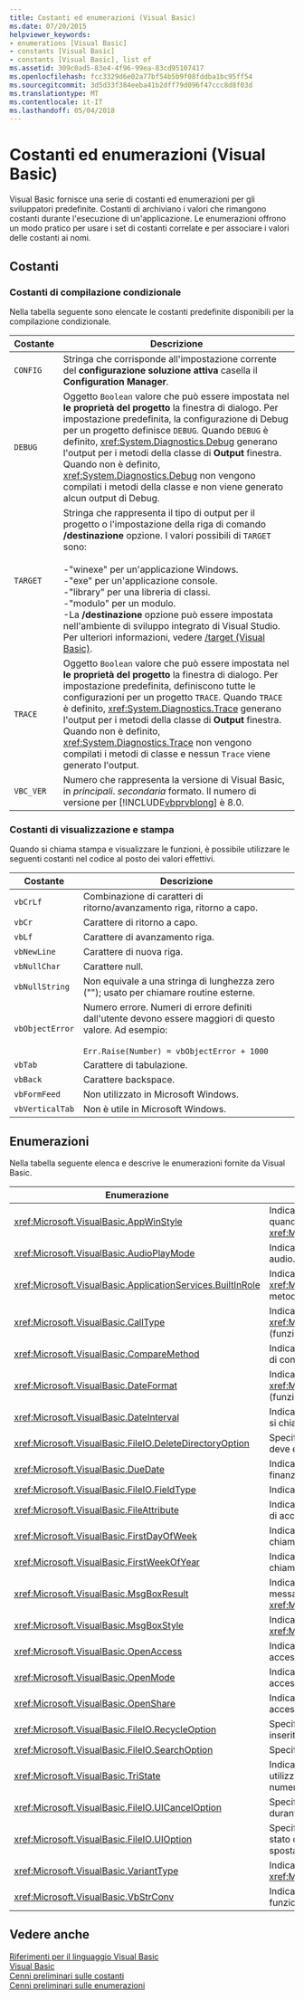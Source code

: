 ```yaml
---
title: Costanti ed enumerazioni (Visual Basic)
ms.date: 07/20/2015
helpviewer_keywords:
- enumerations [Visual Basic]
- constants [Visual Basic]
- constants [Visual Basic], list of
ms.assetid: 309c0ad5-83e4-4f96-99ea-83cd95107417
ms.openlocfilehash: fcc3329d6e02a77bf54b5b9f08fddba1bc95ff54
ms.sourcegitcommit: 3d5d33f384eeba41b2dff79d096f47ccc8d8f03d
ms.translationtype: MT
ms.contentlocale: it-IT
ms.lasthandoff: 05/04/2018
---
```

# <a name="constants-and-enumerations-visual-basic"></a>Costanti ed enumerazioni (Visual Basic)
Visual Basic fornisce una serie di costanti ed enumerazioni per gli sviluppatori predefinite. Costanti di archiviano i valori che rimangono costanti durante l'esecuzione di un'applicazione. Le enumerazioni offrono un modo pratico per usare i set di costanti correlate e per associare i valori delle costanti ai nomi.  
  
## <a name="constants"></a>Costanti  
  
### <a name="conditional-compilation-constants"></a>Costanti di compilazione condizionale  
 Nella tabella seguente sono elencate le costanti predefinite disponibili per la compilazione condizionale.  
  
|**Costante**|**Descrizione**|  
|---|---|  
|`CONFIG`|Stringa che corrisponde all'impostazione corrente del **configurazione soluzione attiva** casella il **Configuration Manager**.|  
|`DEBUG`|Oggetto `Boolean` valore che può essere impostata nel **le proprietà del progetto** la finestra di dialogo. Per impostazione predefinita, la configurazione di Debug per un progetto definisce `DEBUG`. Quando `DEBUG` è definito, <xref:System.Diagnostics.Debug> generano l'output per i metodi della classe di **Output** finestra. Quando non è definito, <xref:System.Diagnostics.Debug> non vengono compilati i metodi della classe e non viene generato alcun output di Debug.|  
|`TARGET`|Stringa che rappresenta il tipo di output per il progetto o l'impostazione della riga di comando **/destinazione** opzione. I valori possibili di `TARGET` sono:<br /><br /> -"winexe" per un'applicazione Windows.<br />-"exe" per un'applicazione console.<br />-"library" per una libreria di classi.<br />-"modulo" per un modulo.<br />-La **/destinazione** opzione può essere impostata nell'ambiente di sviluppo integrato di Visual Studio. Per ulteriori informazioni, vedere [/target (Visual Basic)](../../visual-basic/reference/command-line-compiler/target.md).|  
|`TRACE`|Oggetto `Boolean` valore che può essere impostata nel **le proprietà del progetto** la finestra di dialogo. Per impostazione predefinita, definiscono tutte le configurazioni per un progetto `TRACE`. Quando `TRACE` è definito, <xref:System.Diagnostics.Trace> generano l'output per i metodi della classe di **Output** finestra. Quando non è definito, <xref:System.Diagnostics.Trace> non vengono compilati i metodi di classe e nessun `Trace` viene generato l'output.|  
|`VBC_VER`|Numero che rappresenta la versione di Visual Basic, in *principali*. *secondaria* formato. Il numero di versione per [!INCLUDE[vbprvblong](~/includes/vbprvblong-md.md)] è 8.0.|  
  
### <a name="print-and-display-constants"></a>Costanti di visualizzazione e stampa  
 Quando si chiama stampa e visualizzare le funzioni, è possibile utilizzare le seguenti costanti nel codice al posto dei valori effettivi.  
  
|**Costante**|**Descrizione**|  
|---|---|  
|`vbCrLf`|Combinazione di caratteri di ritorno/avanzamento riga, ritorno a capo.|  
|`vbCr`|Carattere di ritorno a capo.|  
|`vbLf`|Carattere di avanzamento riga.|  
|`vbNewLine`|Carattere di nuova riga.|  
|`vbNullChar`|Carattere null.|  
|`vbNullString`|Non equivale a una stringa di lunghezza zero (""); usato per chiamare routine esterne.|  
|`vbObjectError`|Numero errore. Numeri di errore definiti dall'utente devono essere maggiori di questo valore. Ad esempio:<br /><br /> `Err.Raise(Number) = vbObjectError + 1000`|  
|`vbTab`|Carattere di tabulazione.|  
|`vbBack`|Carattere backspace.|  
|`vbFormFeed`|Non utilizzato in Microsoft Windows.|  
|`vbVerticalTab`|Non è utile in Microsoft Windows.|  
  
## <a name="enumerations"></a>Enumerazioni  
 Nella tabella seguente elenca e descrive le enumerazioni fornite da Visual Basic.  
  
|Enumerazione|Descrizione|  
|---|---|  
|<xref:Microsoft.VisualBasic.AppWinStyle>|Indica lo stile della finestra da usare per il programma richiamato quando si chiama il <xref:Microsoft.VisualBasic.Interaction.Shell%2A> (funzione).|  
|<xref:Microsoft.VisualBasic.AudioPlayMode>|Indica la modalità di riprodurre suoni, quando si chiamano metodi audio.|  
|<xref:Microsoft.VisualBasic.ApplicationServices.BuiltInRole>|Indica il tipo di ruolo per controllare quando viene chiamato il <xref:Microsoft.VisualBasic.ApplicationServices.User.IsInRole%2A> metodo.|  
|<xref:Microsoft.VisualBasic.CallType>|Indica il tipo di routine da richiamare quando viene chiamato il <xref:Microsoft.VisualBasic.Interaction.CallByName%2A> (funzione).|  
|<xref:Microsoft.VisualBasic.CompareMethod>|Indica come confrontare le stringhe quando si chiama le funzioni di confronto.|  
|<xref:Microsoft.VisualBasic.DateFormat>|Indica come visualizzare le date quando si chiama il <xref:Microsoft.VisualBasic.Strings.FormatDateTime%2A> (funzione).|  
|<xref:Microsoft.VisualBasic.DateInterval>|Indica come determinare e formattare gli intervalli di date quando si chiamano funzioni relative alle date.|  
|<xref:Microsoft.VisualBasic.FileIO.DeleteDirectoryOption>|Specifica le azioni da intraprendere quando una directory che deve essere eliminato contiene file o directory.|  
|<xref:Microsoft.VisualBasic.DueDate>|Indica le scadenze dei pagamenti quando si chiamano metodi finanziari.|  
|<xref:Microsoft.VisualBasic.FileIO.FieldType>|Indica se i campi di testo sono delimitati o a larghezza fissa.|  
|<xref:Microsoft.VisualBasic.FileAttribute>|Indica gli attributi di file da utilizzare quando si chiamano funzioni di accesso ai file.|  
|<xref:Microsoft.VisualBasic.FirstDayOfWeek>|Indica il primo giorno della settimana da utilizzare quando si chiamano funzioni relative alla data.|  
|<xref:Microsoft.VisualBasic.FirstWeekOfYear>|Indica la prima settimana dell'anno da utilizzare quando si chiamano funzioni relative alla data.|  
|<xref:Microsoft.VisualBasic.MsgBoxResult>|Indica il pulsante su cui è stato fatto clic in una finestra di messaggio restituita dalla funzione <xref:Microsoft.VisualBasic.Interaction.MsgBox%2A>.|  
|<xref:Microsoft.VisualBasic.MsgBoxStyle>|Indica i pulsanti da visualizzare durante la chiamata alla funzione <xref:Microsoft.VisualBasic.Interaction.MsgBox%2A>.|  
|<xref:Microsoft.VisualBasic.OpenAccess>|Indica come aprire un file quando si chiamano funzioni di accesso ai file.|  
|<xref:Microsoft.VisualBasic.OpenMode>|Indica come aprire un file quando si chiamano funzioni di accesso ai file.|  
|<xref:Microsoft.VisualBasic.OpenShare>|Indica come aprire un file quando si chiamano funzioni di accesso ai file.|  
|<xref:Microsoft.VisualBasic.FileIO.RecycleOption>|Specifica se un file deve essere eliminato in modo permanente o inserito nel Cestino.|  
|<xref:Microsoft.VisualBasic.FileIO.SearchOption>|Specifica se la ricerca in tutti o solo directory di primo livello.|  
|<xref:Microsoft.VisualBasic.TriState>|Indica un `Boolean` valore o se il valore predefinito deve essere utilizzato durante la chiamata di funzioni di formattazione di numeri.|  
|<xref:Microsoft.VisualBasic.FileIO.UICancelOption>|Specifica quale deve essere eseguita se l'utente fa clic **Annulla** durante un'operazione.|  
|<xref:Microsoft.VisualBasic.FileIO.UIOption>|Specifica se visualizzare o meno per una finestra di dialogo di stato di avanzamento durante la copia, eliminazione o spostamento di file o directory.|  
|<xref:Microsoft.VisualBasic.VariantType>|Indica il tipo di un oggetto variant restituito dal <xref:Microsoft.VisualBasic.Information.VarType%2A> (funzione).|  
|<xref:Microsoft.VisualBasic.VbStrConv>|Indica il tipo di conversione da eseguire quando si chiama la funzione <xref:Microsoft.VisualBasic.Strings.StrConv%2A>.|  
  
## <a name="see-also"></a>Vedere anche  
 [Riferimenti per il linguaggio Visual Basic](../../visual-basic/language-reference/index.md)  
 [Visual Basic](../../visual-basic/index.md)  
 [Cenni preliminari sulle costanti](../../visual-basic/programming-guide/language-features/constants-enums/constants-overview.md)  
 [Cenni preliminari sulle enumerazioni](../../visual-basic/programming-guide/language-features/constants-enums/enumerations-overview.md)
